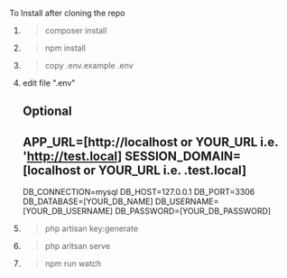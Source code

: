 To Install after cloning the repo

1. > composer install
2. > npm install

3. > copy .env.example .env
4. edit file ".env"

    Optional
    ------------------------------------------------------------------
    APP_URL=[http://localhost or YOUR_URL i.e. 'http://test.local]
    SESSION_DOMAIN=[localhost or YOUR_URL i.e. .test.local]
    ------------------------------------------------------------------

    DB_CONNECTION=mysql
    DB_HOST=127.0.0.1
    DB_PORT=3306
    DB_DATABASE=[YOUR_DB_NAME]
    DB_USERNAME=[YOUR_DB_USERNAME]
    DB_PASSWORD=[YOUR_DB_PASSWORD]

5. > php artisan key:generate
6. > php aritsan serve
7. > npm run watch
